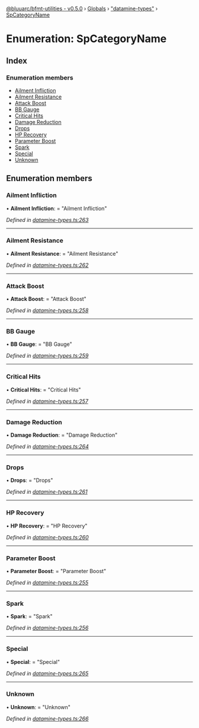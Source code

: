 [@bluuarc/bfmt-utilities - v0.5.0](../README.md) › [Globals](../globals.md) › ["datamine-types"](../modules/_datamine_types_.md) › [SpCategoryName](_datamine_types_.spcategoryname.md)

# Enumeration: SpCategoryName

## Index

### Enumeration members

* [Ailment Infliction](_datamine_types_.spcategoryname.md#ailment-infliction)
* [Ailment Resistance](_datamine_types_.spcategoryname.md#ailment-resistance)
* [Attack Boost](_datamine_types_.spcategoryname.md#attack-boost)
* [BB Gauge](_datamine_types_.spcategoryname.md#bb-gauge)
* [Critical Hits](_datamine_types_.spcategoryname.md#critical-hits)
* [Damage Reduction](_datamine_types_.spcategoryname.md#damage-reduction)
* [Drops](_datamine_types_.spcategoryname.md#drops)
* [HP Recovery](_datamine_types_.spcategoryname.md#hp-recovery)
* [Parameter Boost](_datamine_types_.spcategoryname.md#parameter-boost)
* [Spark](_datamine_types_.spcategoryname.md#spark)
* [Special](_datamine_types_.spcategoryname.md#special)
* [Unknown](_datamine_types_.spcategoryname.md#unknown)

## Enumeration members

###  Ailment Infliction

• **Ailment Infliction**: = "Ailment Infliction"

*Defined in [datamine-types.ts:263](https://github.com/BluuArc/bfmt-utilities/blob/master/src/datamine-types.ts#L263)*

___

###  Ailment Resistance

• **Ailment Resistance**: = "Ailment Resistance"

*Defined in [datamine-types.ts:262](https://github.com/BluuArc/bfmt-utilities/blob/master/src/datamine-types.ts#L262)*

___

###  Attack Boost

• **Attack Boost**: = "Attack Boost"

*Defined in [datamine-types.ts:258](https://github.com/BluuArc/bfmt-utilities/blob/master/src/datamine-types.ts#L258)*

___

###  BB Gauge

• **BB Gauge**: = "BB Gauge"

*Defined in [datamine-types.ts:259](https://github.com/BluuArc/bfmt-utilities/blob/master/src/datamine-types.ts#L259)*

___

###  Critical Hits

• **Critical Hits**: = "Critical Hits"

*Defined in [datamine-types.ts:257](https://github.com/BluuArc/bfmt-utilities/blob/master/src/datamine-types.ts#L257)*

___

###  Damage Reduction

• **Damage Reduction**: = "Damage Reduction"

*Defined in [datamine-types.ts:264](https://github.com/BluuArc/bfmt-utilities/blob/master/src/datamine-types.ts#L264)*

___

###  Drops

• **Drops**: = "Drops"

*Defined in [datamine-types.ts:261](https://github.com/BluuArc/bfmt-utilities/blob/master/src/datamine-types.ts#L261)*

___

###  HP Recovery

• **HP Recovery**: = "HP Recovery"

*Defined in [datamine-types.ts:260](https://github.com/BluuArc/bfmt-utilities/blob/master/src/datamine-types.ts#L260)*

___

###  Parameter Boost

• **Parameter Boost**: = "Parameter Boost"

*Defined in [datamine-types.ts:255](https://github.com/BluuArc/bfmt-utilities/blob/master/src/datamine-types.ts#L255)*

___

###  Spark

• **Spark**: = "Spark"

*Defined in [datamine-types.ts:256](https://github.com/BluuArc/bfmt-utilities/blob/master/src/datamine-types.ts#L256)*

___

###  Special

• **Special**: = "Special"

*Defined in [datamine-types.ts:265](https://github.com/BluuArc/bfmt-utilities/blob/master/src/datamine-types.ts#L265)*

___

###  Unknown

• **Unknown**: = "Unknown"

*Defined in [datamine-types.ts:266](https://github.com/BluuArc/bfmt-utilities/blob/master/src/datamine-types.ts#L266)*
